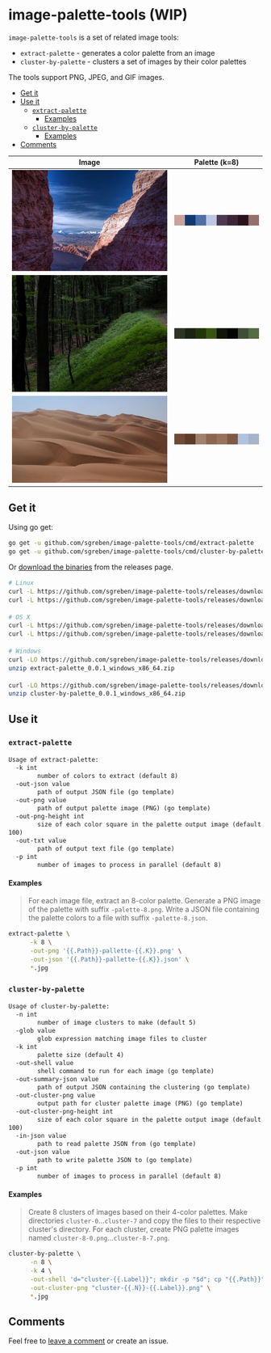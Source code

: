 # image-palette-tools (WIP)

`image-palette-tools` is a set of related image tools:

- `extract-palette` - generates a color palette from an image
- `cluster-by-palette` - clusters a set of images by their color palettes

The tools support PNG, JPEG, and GIF images.

<!-- TOC -->

- [Get it](#get-it)
- [Use it](#use-it)
    - [`extract-palette`](#extract-palette)
        - [Examples](#examples)
    - [`cluster-by-palette`](#cluster-by-palette)
        - [Examples](#examples-1)
- [Comments](#comments)

<!-- /TOC -->

| Image                  |                         Palette (k=8)  |
|------------------------|----------------------------------------|
| ![img1](docs/img1.jpg) | ![img1-palette](docs/img1-palette.png) |
| ![img2](docs/img2.jpg) | ![img2-palette](docs/img2-palette.png) |
| ![img3](docs/img3.jpg) | ![img3-palette](docs/img3-palette.png) |


## Get it

Using go get:

```sh
go get -u github.com/sgreben/image-palette-tools/cmd/extract-palette
go get -u github.com/sgreben/image-palette-tools/cmd/cluster-by-palette
```

Or [download the binaries](https://github.com/sgreben/image-palette-tools/releases/latest) from the releases page. 

```sh
# Linux
curl -L https://github.com/sgreben/image-palette-tools/releases/download/0.0.1/extract-palette_0.0.1_linux_x86_64.tar.gz | tar xz
curl -L https://github.com/sgreben/image-palette-tools/releases/download/0.0.1/cluster-by-palette_0.0.1_linux_x86_64.tar.gz | tar xz

# OS X
curl -L https://github.com/sgreben/image-palette-tools/releases/download/0.0.1/extract-palette_0.0.1_osx_x86_64.tar.gz | tar xz
curl -L https://github.com/sgreben/image-palette-tools/releases/download/0.0.1/cluster-by-palette_0.0.1_osx_x86_64.tar.gz | tar xz

# Windows
curl -LO https://github.com/sgreben/image-palette-tools/releases/download/0.0.1/extract-palette_0.0.1_windows_x86_64.zip
unzip extract-palette_0.0.1_windows_x86_64.zip

curl -LO https://github.com/sgreben/image-palette-tools/releases/download/0.0.1/cluster-by-palette_0.0.1_windows_x86_64.zip
unzip cluster-by-palette_0.0.1_windows_x86_64.zip
```

## Use it

### `extract-palette`

```text
Usage of extract-palette:
  -k int
        number of colors to extract (default 8)
  -out-json value
        path of output JSON file (go template)
  -out-png value
        path of output palette image (PNG) (go template)
  -out-png-height int
        size of each color square in the palette output image (default 100)
  -out-txt value
        path of output text file (go template)
  -p int
        number of images to process in parallel (default 8)
```

#### Examples

> For each image file, extract an 8-color palette. Generate a PNG image of the palette with suffix `-palette-8.png`. Write a JSON file containing the palette colors to a file with suffix `-palette-8.json`.

```sh
extract-palette \
      -k 8 \
      -out-png '{{.Path}}-pallette-{{.K}}.png' \
      -out-json '{{.Path}}-pallette-{{.K}}.json' \
      *.jpg
```

### `cluster-by-palette`

```text
Usage of cluster-by-palette:
  -n int
        number of image clusters to make (default 5)
  -glob value
        glob expression matching image files to cluster
  -k int
        palette size (default 4)
  -out-shell value
        shell command to run for each image (go template)
  -out-summary-json value
        path of output JSON containing the clustering (go template)
  -out-cluster-png value
        output path for cluster palette image (PNG) (go template)
  -out-cluster-png-height int
        size of each color square in the palette output image (default 100)
  -in-json value
        path to read palette JSON from (go template)
  -out-json value
        path to write palette JSON to (go template)
  -p int
        number of images to process in parallel (default 8)
```

#### Examples


> Create 8 clusters of images based on their 4-color palettes. Make directories `cluster-0`...`cluster-7` and copy the files to their respective cluster's directory. For each cluster, create PNG palette images named `cluster-8-0.png`...`cluster-8-7.png`.

```sh 
cluster-by-palette \
      -n 8 \
      -k 4 \
      -out-shell 'd="cluster-{{.Label}}"; mkdir -p "$d"; cp "{{.Path}}" "$d"' \
      -out-cluster-png "cluster-{{.N}}-{{.Label}}.png" \
      *.jpg
``` 

## Comments

Feel free to [leave a comment](https://github.com/sgreben/image-palette-tools/issues/1) or create an issue.
